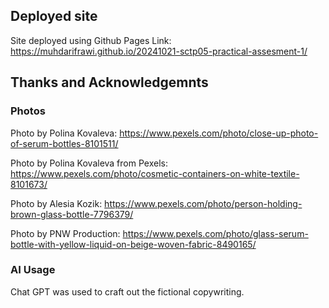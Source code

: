 ## Deployed site
Site deployed using Github Pages
Link: https://muhdarifrawi.github.io/20241021-sctp05-practical-assesment-1/

## Thanks and Acknowledgemnts

### Photos
Photo by Polina Kovaleva: https://www.pexels.com/photo/close-up-photo-of-serum-bottles-8101511/

Photo by Polina Kovaleva from Pexels: https://www.pexels.com/photo/cosmetic-containers-on-white-textile-8101673/

Photo by Alesia  Kozik: https://www.pexels.com/photo/person-holding-brown-glass-bottle-7796379/

Photo by PNW Production: https://www.pexels.com/photo/glass-serum-bottle-with-yellow-liquid-on-beige-woven-fabric-8490165/

### AI Usage
Chat GPT was used to craft out the fictional copywriting.